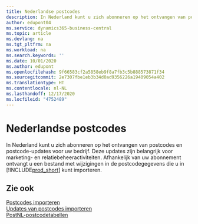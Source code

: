 ```yaml
---
title: Nederlandse postcodes
description: In Nederland kunt u zich abonneren op het ontvangen van postcodes en postcode-updates voor uw bedrijf. Deze updates zijn belangrijk voor marketing- en relatiebeheeractiviteiten.
author: edupont04
ms.service: dynamics365-business-central
ms.topic: article
ms.devlang: na
ms.tgt_pltfrm: na
ms.workload: na
ms.search.keywords: ''
ms.date: 10/01/2020
ms.author: edupont
ms.openlocfilehash: 9f66583cf2a5858eb9f8a7fb3c5b888573871f34
ms.sourcegitcommit: 2e7307fbe1eb3b34d0ad9356226a19409054a402
ms.translationtype: HT
ms.contentlocale: nl-NL
ms.lasthandoff: 12/17/2020
ms.locfileid: "4752489"
---
```

# <a name="dutch-post-codes"></a>Nederlandse postcodes

In Nederland kunt u zich abonneren op het ontvangen van postcodes en postcode-updates voor uw bedrijf. Deze updates zijn belangrijk voor marketing- en relatiebeheeractiviteiten. Afhankelijk van uw abonnement ontvangt u een bestand met wijzigingen in de postcodegegevens die u in [!INCLUDE[prod_short](../../includes/prod_short.md)] kunt importeren.  

## <a name="see-also"></a>Zie ook

 [Postcodes importeren](how-to-import-post-codes.md)  
 [Updates van postcodes importeren](how-to-import-post-code-updates.md)  
 [PostNL-postcodetabellen](https://www.postnl.nl/zakelijke-oplossingen/procesoptimalisatie-met-dataoplossingen/postcodetabel/aanvragen)  
